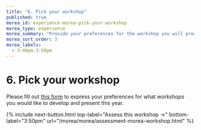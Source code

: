 ```yaml
---
title: "6. Pick your workshop"
published: true
morea_id: experience-morea-pick-your-workshop
morea_type: experience
morea_summary: "Provide your preferences for the workshop you will present this year."
morea_sort_order: 3
morea_labels:
  - 3:40pm-3:50pm
---
```


# 6. Pick your workshop

Please fill out [this form](https://docs.google.com/spreadsheets/d/1UAr3QopN_grumXWrSyn8dVCo6rRerYDO5Yeno6Lpv7s/edit#gid=0) to express your preferences for what workshops you would like to develop and present this year.

{% include next-button.html
top-label="Assess this workshop ->"
bottom-label="3:50pm"
url="/morea/morea/assessment-morea-workshop.html" %}

